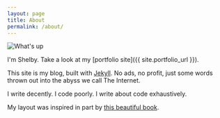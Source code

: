 ```yaml
---
layout: page
title: About
permalink: /about/
---
```


<img class="wrapLeft" src="{{ site.url }}/assets/shelby.jpg" alt="What's up"/>

I'm Shelby. Take a look at my [portfolio site]({{ site.portfolio_url }}).

This site is my blog, built with [Jekyll](http://jekyllrb.com/). No ads, no profit, just some words thrown out into the abyss we call The Internet.

I write decently. I code poorly. I write about code exhaustively.

<aside name="inspiration" style="top: 180px;"><p>My layout was inspired in part by <a href="http://gameprogrammingpatterns.com/architecture-performance-and-games.html"><i class="fa fa-book"></i> this beautiful book</a>.</p></aside>